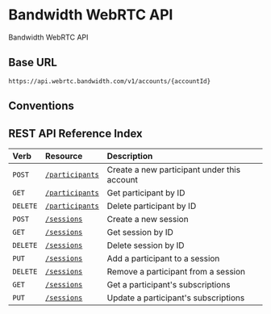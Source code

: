# Bandwidth WebRTC API

Bandwidth WebRTC API

## Base URL
`https://api.webrtc.bandwidth.com/v1/accounts/{accountId}`

## Conventions

## REST API Reference Index
| Verb                                            | Resource                                                                                          | Description                                                                                       
|:------------------------------------------------|:--------------------------------------------------------------------------------------------------|:--------------------------------------------------------------------------------------------------
| <code class="post">POST</code>                  | [`/participants`](participants/createParticipant.md)                                              | Create a new participant under this account                                                       
| <code class="get">GET</code>                    | [`/participants`](participants/getParticipant.md)                                                 | Get participant by ID                                                                             
| <code class="delete">DELETE</code>              | [`/participants`](participants/deleteParticipant.md)                                              | Delete participant by ID                                                                          
| <code class="post">POST</code>                  | [`/sessions`](sessions/createSession.md)                                                          | Create a new session                                                                              
| <code class="get">GET</code>                    | [`/sessions`](sessions/getSession.md)                                                             | Get session by ID                                                                                 
| <code class="delete">DELETE</code>              | [`/sessions`](sessions/deleteSession.md)                                                          | Delete session by ID                                                                              
| <code class="put">PUT</code>                    | [`/sessions`](sessions/addParticipantToSession.md)                                                | Add a participant to a session                                                                    
| <code class="delete">DELETE</code>              | [`/sessions`](sessions/removeParticipantFromSession.md)                                           | Remove a participant from a session                                                               
| <code class="get">GET</code>                    | [`/sessions`](sessions/getParticipantSubscriptions.md)                                            | Get a participant's subscriptions                                                                 
| <code class="put">PUT</code>                    | [`/sessions`](sessions/updateParticipantSubscriptions.md)                                         | Update a participant's subscriptions                                                              
